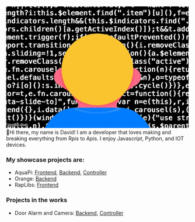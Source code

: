 ![Dekk gif](https://github.com/d-e-k-k/d-e-k-k/blob/main/4vicxe.gif)
:wave:Hi there, my name is David! I am a developer that loves making and breaking everything from Rpis to Apis. I enjoy Javascript, Python, and IOT devices. 

### My showcase projects are:
- AquaPi:  [Frontend](https://github.com/d-e-k-k/aquapi_frontend), [Backend](https://github.com/d-e-k-k/aquapi_backend), [Controller](https://github.com/d-e-k-k/aquapi_aquarium_controller)
- Orange: [Backend](https://github.com/Team-Orange4/backend)
- RapLibs: [Frontend](https://github.com/d-e-k-k/rap-libs)

### Projects in the works

-  Door Alarm and Camera: [Backend](https://github.com/d-e-k-k/rpi_door_backend), [Controller](https://github.com/d-e-k-k/rpi_door_controller)
